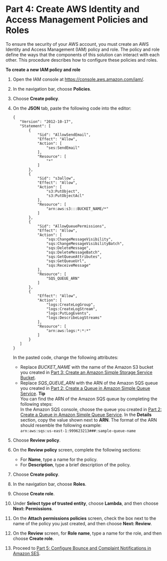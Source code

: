 # Part 4: Create AWS Identity and Access Management Policies and Roles<a name="dashboardconfigureIAM"></a>

To ensure the security of your AWS account, you must create an AWS Identity and Access Management \(IAM\) policy and role\. The policy and role define the ways that the components of this solution can interact with each other\. This procedure describes how to configure these policies and roles\.

**To create a new IAM policy and role**

1. Open the IAM console at [https://console\.aws\.amazon\.com/iam/](https://console.aws.amazon.com/iam/)\.

1. In the navigation bar, choose **Policies**\.

1. Choose **Create policy**\.

1. On the **JSON** tab, paste the following code into the editor:

   ```
   {
      "Version": "2012-10-17",
      "Statement": [
          {
              "Sid": "AllowSendEmail",
              "Effect": "Allow",
              "Action": [
                  "ses:SendEmail"
              ],
              "Resource": [
                  "*"
              ]
          },
          {
              "Sid": "s3allow",
              "Effect": "Allow",
              "Action": [
                  "s3:PutObject",
                  "s3:PutObjectAcl"
              ],
              "Resource": [
                  "arn:aws:s3:::BUCKET_NAME/*"
              ]
          },
          {
              "Sid": "AllowQueuePermissions",
              "Effect": "Allow",
              "Action": [
                  "sqs:ChangeMessageVisibility",
                  "sqs:ChangeMessageVisibilityBatch",
                  "sqs:DeleteMessage",
                  "sqs:DeleteMessageBatch",
                  "sqs:GetQueueAttributes",
                  "sqs:GetQueueUrl",
                  "sqs:ReceiveMessage"
              ],
              "Resource": [
                  "SQS_QUEUE_ARN"
              ]
          },
          {
              "Effect": "Allow",
              "Action": [
                  "logs:CreateLogGroup",
                  "logs:CreateLogStream",
                  "logs:PutLogEvents",
                  "logs:DescribeLogStreams"
              ],
              "Resource": [
                  "arn:aws:logs:*:*:*"
              ]
          }
      ]
   }
   ```

   In the pasted code, change the following attributes:
   + Replace *BUCKET\_NAME* with the name of the Amazon S3 bucket you created in [Part 3: Create an Amazon Simple Storage Service Bucket](dashboardcreateS3bucket.md)\.
   + Replace *SQS\_QUEUE\_ARN* with the ARN of the Amazon SQS queue you created in [Part 2: Create a Queue in Amazon Simple Queue Service](dashboardcreateSQSqueue.md)\.
**Tip**  
You can find the ARN of the Amazon SQS queue by completing the following steps:  
In the Amazon SQS console, choose the queue you created in [Part 2: Create a Queue in Amazon Simple Queue Service](dashboardcreateSQSqueue.md)\.
In the **Details** section, copy the value shown next to **ARN**\. The format of the ARN should resemble the following example:  
`arn:aws:sqs:us-east-1:999623213###:sample-queue-name`

1. Choose **Review policy**\.

1. On the **Review policy** screen, complete the following sections:
   + For **Name**, type a name for the policy\.
   + For **Description**, type a brief description of the policy\.

1. Choose **Create policy**\.

1. In the navigation bar, choose **Roles**\.

1. Choose **Create role**\.

1. Under **Select type of trusted entity**, choose **Lambda**, and then choose **Next: Permissions**\.

1. On the **Attach permissions policies** screen, check the box next to the name of the policy you just created, and then choose **Next: Review**\.

1. On the **Review** screen, for **Role name**, type a name for the role, and then choose **Create role**\.

1. Proceed to [Part 5: Configure Bounce and Complaint Notifications in Amazon SES](dashboardconfigureSESnotifications.md)\.